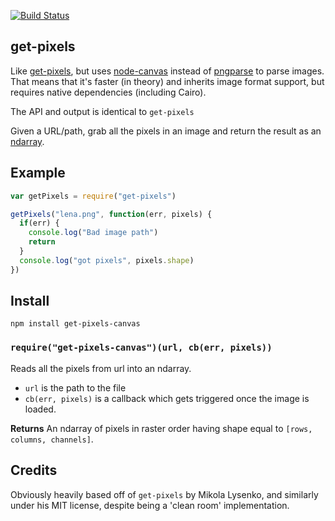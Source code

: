 [![Build Status](https://travis-ci.org/tmcw/get-pixels-canvas.png)](https://travis-ci.org/tmcw/get-pixels-canvas)

## get-pixels

Like [get-pixels](https://github.com/mikolalysenko/get-pixels), but uses
[node-canvas](https://github.com/learnboost/node-canvas) instead of
[pngparse](https://github.com/darkskyapp/pngparse) to parse images. That means
that it's faster (in theory) and inherits image format support, but
requires native dependencies (including Cairo).

The API and output is identical to `get-pixels`

Given a URL/path, grab all the pixels in an image and return the result
as an [ndarray](https://github.com/mikolalysenko/ndarray).

## Example

```javascript
var getPixels = require("get-pixels")

getPixels("lena.png", function(err, pixels) {
  if(err) {
    console.log("Bad image path")
    return
  }
  console.log("got pixels", pixels.shape)
})
```

## Install

    npm install get-pixels-canvas

### `require("get-pixels-canvas")(url, cb(err, pixels))`
Reads all the pixels from url into an ndarray.

* `url` is the path to the file
* `cb(err, pixels)` is a callback which gets triggered once the image is loaded.

**Returns** An ndarray of pixels in raster order having shape equal to `[rows, columns, channels]`.

## Credits

Obviously heavily based off of `get-pixels` by Mikola Lysenko, and similarly
under his MIT license, despite being a 'clean room' implementation.
